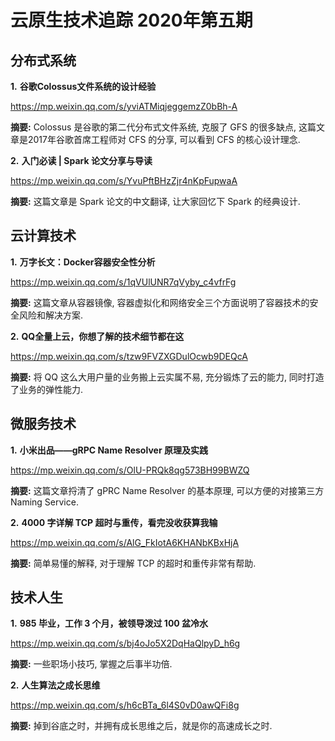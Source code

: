 # 云原生技术追踪 2020年第五期

## 分布式系统

**1.** **谷歌Colossus文件系统的设计经验**

https://mp.weixin.qq.com/s/yviATMiqjeggemzZ0bBh-A

**摘要:** Colossus 是谷歌的第二代分布式文件系统, 克服了 GFS 的很多缺点, 这篇文章是2017年谷歌首席工程师对 CFS 的分享, 可以看到 CFS 的核心设计理念.

**2.** **入门必读 | Spark 论文分享与导读**

https://mp.weixin.qq.com/s/YvuPftBHzZjr4nKpFupwaA

**摘要:** 这篇文章是 Spark 论文的中文翻译, 让大家回忆下 Spark 的经典设计.

## 云计算技术

**1.** **万字长文：Docker容器安全性分析**

https://mp.weixin.qq.com/s/1qVUlUNR7qVyby_c4vfrFg

**摘要:** 这篇文章从容器镜像, 容器虚拟化和网络安全三个方面说明了容器技术的安全风险和解决方案.

**2.** **QQ全量上云，你想了解的技术细节都在这**

https://mp.weixin.qq.com/s/tzw9FVZXGDulOcwb9DEQcA

**摘要:** 将 QQ 这么大用户量的业务搬上云实属不易, 充分锻炼了云的能力, 同时打造了业务的弹性能力.

## 微服务技术

**1.** **小米出品——gRPC Name Resolver 原理及实践**

https://mp.weixin.qq.com/s/OlU-PRQk8qg573BH99BWZQ

**摘要:** 这篇文章捋清了 gPRC Name Resolver 的基本原理, 可以方便的对接第三方 Naming Service.

**2.** **4000 字详解 TCP 超时与重传，看完没收获算我输**

https://mp.weixin.qq.com/s/AlG_FkIotA6KHANbKBxHjA

**摘要:** 简单易懂的解释, 对于理解 TCP 的超时和重传非常有帮助.

## 技术人生

**1.** **985 毕业，工作 3 个月，被领导泼过 100 盆冷水**

https://mp.weixin.qq.com/s/bj4oJo5X2DqHaQlpyD_h6g

**摘要:** 一些职场小技巧, 掌握之后事半功倍.

**2.** **人生算法之成长思维**

https://mp.weixin.qq.com/s/h6cBTa_6l4S0vD0awQFi8g

**摘要:** 掉到谷底之时，并拥有成长思维之后，就是你的高速成长之时.

